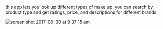 this app lets you look up different types of make up. you can search by product type and get ratings, price, and descriptions for different brands.

![screen shot 2017-06-30 at 9 37 15 am](https://user-images.githubusercontent.com/28164171/27743090-1c14091c-5d78-11e7-9b8e-a44858123be1.png)
